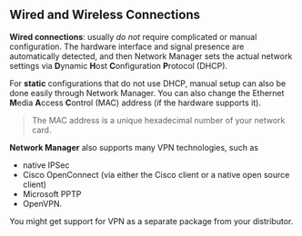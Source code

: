 ## Wired and Wireless Connections

**Wired connections**:  usually _do not_ require complicated or manual configuration. The hardware interface and signal presence are automatically detected, and then Network Manager sets the actual network settings via **D**ynamic **H**ost **C**onfiguration **P**rotocol (DHCP).

For **static** configurations that do not use DHCP, manual setup can also be done easily through Network Manager. You can also change the Ethernet **M**edia **A**ccess **C**ontrol (MAC) address (if the hardware supports it).

> The MAC address is a unique hexadecimal number of your network card.


**Network Manager** also supports many VPN technologies, such as
  * native IPSec
  * Cisco OpenConnect (via either the Cisco client or a native open source client)
  * Microsoft PPTP
  * OpenVPN.

You might get support for VPN as a separate package from your distributor.
